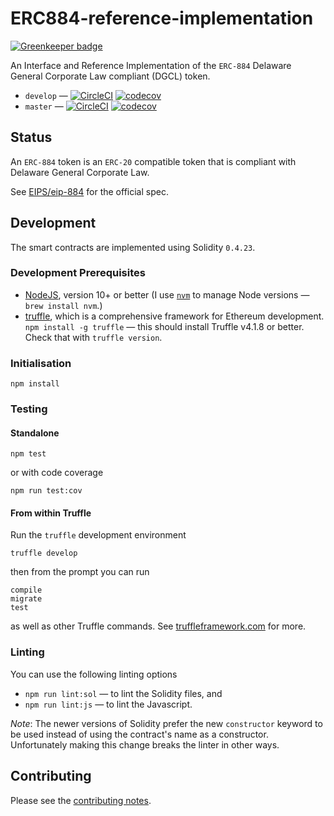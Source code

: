 # ERC884-reference-implementation

[![Greenkeeper badge](https://badges.greenkeeper.io/davesag/ERC884-reference-implementation.svg)](https://greenkeeper.io/)

An Interface and Reference Implementation of the `ERC-884` Delaware General Corporate Law compliant (DGCL) token.

* `develop` — [![CircleCI](https://circleci.com/gh/davesag/ERC884-reference-implementation/tree/develop.svg?style=svg)](https://circleci.com/gh/davesag/ERC884-reference-implementation/tree/develop) [![codecov](https://codecov.io/gh/davesag/ERC884-reference-implementation/branch/develop/graph/badge.svg)](https://codecov.io/gh/davesag/ERC884-reference-implementation)
* `master` — [![CircleCI](https://circleci.com/gh/davesag/ERC884-reference-implementation/tree/master.svg?style=svg)](https://circleci.com/gh/davesag/ERC884-reference-implementation/tree/master) [![codecov](https://codecov.io/gh/davesag/ERC884-reference-implementation/branch/master/graph/badge.svg)](https://codecov.io/gh/davesag/ERC884-reference-implementation)

## Status

An `ERC-884` token is an `ERC-20` compatible token that is compliant with Delaware General Corporate Law.

See [EIPS/eip-884](https://github.com/ethereum/EIPs/blob/master/EIPS/eip-884.md) for the official spec.

## Development

The smart contracts are implemented using Solidity `0.4.23`.

### Development Prerequisites

* [NodeJS](htps://nodejs.org), version 10+ or better (I use [`nvm`](https://github.com/creationix/nvm) to manage Node versions — `brew install nvm`.)
* [truffle](http://truffleframework.com/), which is a comprehensive framework for Ethereum development. `npm install -g truffle` — this should install Truffle v4.1.8 or better.  Check that with `truffle version`.

### Initialisation

    npm install

### Testing

#### Standalone

    npm test

or with code coverage

    npm run test:cov

#### From within Truffle

Run the `truffle` development environment

    truffle develop

then from the prompt you can run

    compile
    migrate
    test

as well as other Truffle commands. See [truffleframework.com](http://truffleframework.com) for more.

### Linting

You can use the following linting options

* `npm run lint:sol` — to lint the Solidity files, and
* `npm run lint:js` — to lint the Javascript.

*Note*:  The newer versions of Solidity prefer the new `constructor` keyword to be used instead of using the contract's name as a constructor. Unfortunately making this change breaks the linter in other ways.

## Contributing

Please see the [contributing notes](CONTRIBUTING.md).
